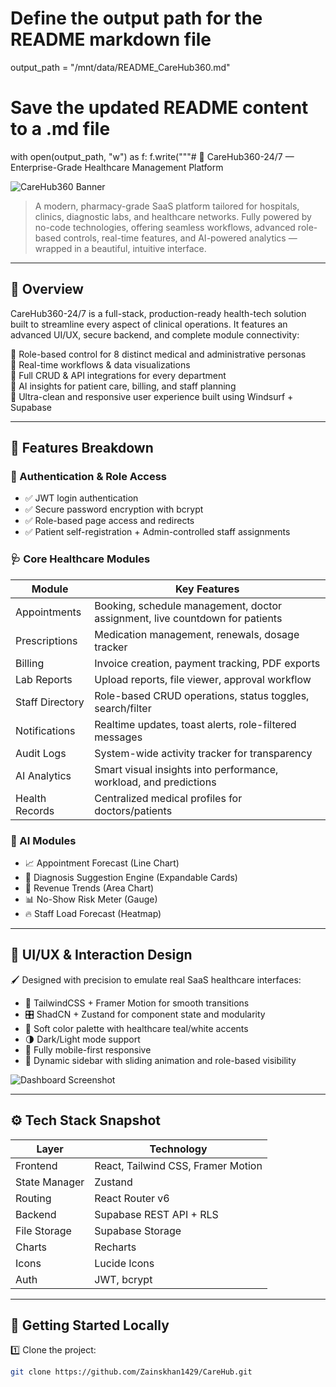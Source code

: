 # Define the output path for the README markdown file
output_path = "/mnt/data/README_CareHub360.md"

# Save the updated README content to a .md file
with open(output_path, "w") as f:
    f.write("""# 💊 CareHub360-24/7 — Enterprise-Grade Healthcare Management Platform

![CareHub360 Banner](https://user-images.githubusercontent.com/00000000/banner-carehub360.png)

> A modern, pharmacy-grade SaaS platform tailored for hospitals, clinics, diagnostic labs, and healthcare networks. Fully powered by no-code technologies, offering seamless workflows, advanced role-based controls, real-time features, and AI-powered analytics — wrapped in a beautiful, intuitive interface.

---

## 🏥 Overview
CareHub360-24/7 is a full-stack, production-ready health-tech solution built to streamline every aspect of clinical operations. It features an advanced UI/UX, secure backend, and complete module connectivity:

🔹 Role-based control for 8 distinct medical and administrative personas  
🔹 Real-time workflows & data visualizations  
🔹 Full CRUD & API integrations for every department  
🔹 AI insights for patient care, billing, and staff planning  
🔹 Ultra-clean and responsive user experience built using Windsurf + Supabase

---

## 🧩 Features Breakdown

### 🔐 Authentication & Role Access
- ✅ JWT login authentication
- ✅ Secure password encryption with bcrypt
- ✅ Role-based page access and redirects
- ✅ Patient self-registration + Admin-controlled staff assignments

### 🩺 Core Healthcare Modules

| Module           | Key Features                                                                 |
|------------------|------------------------------------------------------------------------------|
| Appointments     | Booking, schedule management, doctor assignment, live countdown for patients |
| Prescriptions    | Medication management, renewals, dosage tracker                              |
| Billing          | Invoice creation, payment tracking, PDF exports                             |
| Lab Reports      | Upload reports, file viewer, approval workflow                              |
| Staff Directory  | Role-based CRUD operations, status toggles, search/filter                   |
| Notifications    | Realtime updates, toast alerts, role-filtered messages                      |
| Audit Logs       | System-wide activity tracker for transparency                               |
| AI Analytics     | Smart visual insights into performance, workload, and predictions            |
| Health Records   | Centralized medical profiles for doctors/patients                          |

### 🧠 AI Modules
- 📈 Appointment Forecast (Line Chart)  
- 🧠 Diagnosis Suggestion Engine (Expandable Cards)  
- 💸 Revenue Trends (Area Chart)  
- 📊 No-Show Risk Meter (Gauge)  
- 🔥 Staff Load Forecast (Heatmap)

---

## 🎨 UI/UX & Interaction Design

🖌️ Designed with precision to emulate real SaaS healthcare interfaces:

- 💅 TailwindCSS + Framer Motion for smooth transitions
- 🎛️ ShadCN + Zustand for component state and modularity
- 🎨 Soft color palette with healthcare teal/white accents
- 🌗 Dark/Light mode support
- 📱 Fully mobile-first responsive
- 🧭 Dynamic sidebar with sliding animation and role-based visibility

![Dashboard Screenshot](https://user-images.githubusercontent.com/00000000/carehub-dashboard.png)

---

## ⚙️ Tech Stack Snapshot

| Layer         | Technology                              |
|---------------|------------------------------------------|
| Frontend      | React, Tailwind CSS, Framer Motion       |
| State Manager | Zustand                                  |
| Routing       | React Router v6                          |
| Backend       | Supabase REST API + RLS                  |
| File Storage  | Supabase Storage                         |
| Charts        | Recharts                                 |
| Icons         | Lucide Icons                             |
| Auth          | JWT, bcrypt                              |

---

## 🚀 Getting Started Locally

1️⃣ Clone the project:
```bash
git clone https://github.com/Zainskhan1429/CareHub.git
